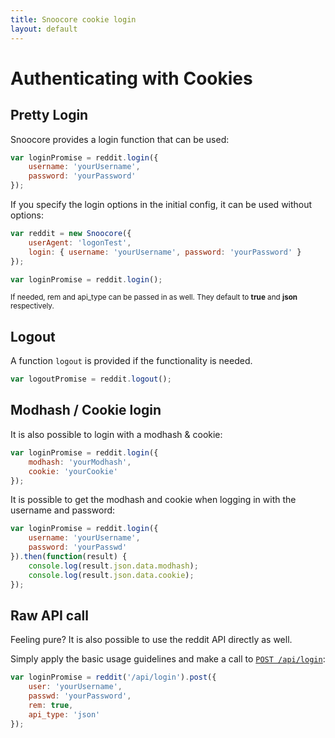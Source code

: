 ```yaml
---
title: Snoocore cookie login
layout: default
---
```


# Authenticating with Cookies

## Pretty Login

Snoocore provides a login function that can be used:

```javascript
var loginPromise = reddit.login({
    username: 'yourUsername',
    password: 'yourPassword'
});
```

If you specify the login options in the initial config, it can be used without options:

```javascript
var reddit = new Snoocore({
    userAgent: 'logonTest',
    login: { username: 'yourUsername', password: 'yourPassword' }
});

var loginPromise = reddit.login();
```

<sub>If needed, rem and api_type can be passed in as well. They default to **true** and **json** respectively.</sub>

## Logout

A function `logout` is provided if the functionality is needed.

```javascript
var logoutPromise = reddit.logout();
```

## Modhash / Cookie login

It is also possible to login with a modhash & cookie:

```javascript
var loginPromise = reddit.login({
    modhash: 'yourModhash',
    cookie: 'yourCookie'
});
```

It is possible to get the modhash and cookie when logging in with the username and password:

```javascript
var loginPromise = reddit.login({
    username: 'yourUsername',
    password: 'yourPasswd'
}).then(function(result) {
	console.log(result.json.data.modhash);
	console.log(result.json.data.cookie);
});
```

## Raw API call

Feeling pure? It is also possible to use the reddit API directly as well.

Simply apply the basic usage guidelines and make a call to [`POST /api/login`](http://www.reddit.com/dev/api#POST_api_login):

```javascript
var loginPromise = reddit('/api/login').post({
    user: 'yourUsername',
    passwd: 'yourPassword',
    rem: true,
    api_type: 'json'
});
```
